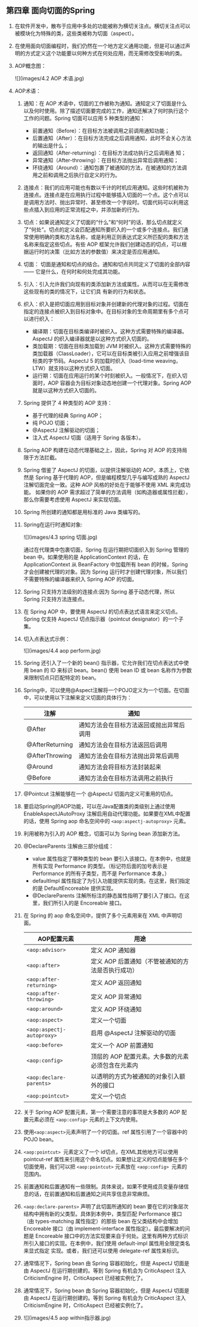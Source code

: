 ## 第四章 面向切面的Spring

1. 在软件开发中，散布于应用中多处的功能被称为横切关注点。横切关注点可以被模块化为特殊的类，这些类被称为切面（aspect）。

2. 在使用面向切面编程时，我们仍然在一个地方定义通用功能，但是可以通过声明的方式定义这个功能要以何种方式在何处应用，而无需修改受影响的类。

3. AOP概念图：

   ![](images/4.2 AOP 术语.jpg)

4. AOP术语：

   1. 通知：在 AOP 术语中，切面的工作被称为通知。通知定义了切面是什么以及何时使用。除了描述切面要完成的工作，通知还解决了何时执行这个工作的问题。Spring 切面可以应用 5 种类型的通知：

      - 前置通知（Before）：在目标方法被调用之前调用通知功能；
      - 后置通知（After）：在目标方法完成之后调用通知，此时不会关心方法的输出是什么；
      - 返回通知（After-returning）：在目标方法成功执行之后调用通 知；
      - 异常通知（After-throwing）：在目标方法抛出异常后调用通知；
      - 环绕通知（Around）：通知包裹了被通知的方法，在被通知的方法调用之前和调用之后执行自定义的行为。

   2. 连接点：我们的应用可能也有数以千计的时机应用通知。这些时机被称为连接点。连接点是在应用执行过程中能够插入切面的一个点。这个点可以是调用方法时、抛出异常时、甚至修改一个字段时。切面代码可以利用这些点插入到应用的正常流程之中，并添加新的行为。

   3. 切点：如果说通知定义了切面的“什么”和“何时”的话，那么切点就定义了“何处”。切点的定义会匹配通知所要织入的一个或多个连接点。我们通常使用明确的类和方法名称，或是利用正则表达式定义所匹配的类和方法名称来指定这些切点。有些 AOP 框架允许我们创建动态的切点，可以根据运行时的决策（比如方法的参数值）来决定是否应用通知。

   4. 切面： 切面是通知和切点的结合。通知和切点共同定义了切面的全部内容 —— 它是什么，在何时和何处完成其功能。

   5. 引入：引入允许我们向现有的类添加新方法或属性。从而可以在无需修改这些现有的类的情况下，让它们具 有新的行为和状态。

   6. 织入：织入是把切面应用到目标对象并创建新的代理对象的过程。切面在指定的连接点被织入到目标对象中。在目标对象的生命周期里有多个点可以进行织入：

      - 编译期：切面在目标类编译时被织入。这种方式需要特殊的编译器。AspectJ 的织入编译器就是以这种方式织入切面的。
      - 类加载期：切面在目标类加载到 JVM 时被织入。这种方式需要特殊的类加载器（ClassLoader），它可以在目标类被引入应用之前增强该目标类的字节码。AspectJ 5 的加载时织入（load-time weaving，LTW）就支持以这种方式织入切面。
      - 运行期：切面在应用运行的某个时刻被织入。一般情况下，在织入切面时，AOP 容器会为目标对象动态地创建一个代理对象。Spring AOP 就是以这种方式织入切面的。

   7. Spring 提供了 4 种类型的 AOP 支持：

      - 基于代理的经典 Spring AOP；
      - 纯 POJO 切面；
      - @AspectJ 注解驱动的切面；
      - 注入式 AspectJ 切面（适用于 Spring 各版本）。

   8. Spring AOP 构建在动态代理基础之上，因此，Spring 对 AOP 的支持局限于方法拦截。

   9. Spring 借鉴了 AspectJ 的切面，以提供注解驱动的 AOP。本质上，它依然是 Spring 基于代理的 AOP，但是编程模型几乎与编写成熟的 AspectJ 注解切面完全一致。这种 AOP 风格的好处在于能够不使用 XML 来完成功能。 如果你的 AOP 需求超过了简单的方法调用（如构造器或属性拦截），那么你需要考虑使用 AspectJ 来实现切面。

   10. Spring 所创建的通知都是用标准的 Java 类编写的。

   11. Spring在运行时通知对象:

       ![](images/4.3 spring 切面.jpg)

       通过在代理类中包裹切面，Spring 在运行期把切面织入到 Spring 管理的 bean 中。如果使用的是 ApplicationContext 的话，在 ApplicationContext 从 BeanFactory 中加载所有 bean 的时候，Spring 才会创建被代理的对象。因为 Spring 运行时才创建代理对象，所以我们不需要特殊的编译器来织入 Spring AOP 的切面。

   12. Spring 只支持方法级别的连接点:因为 Spring 基于动态代理，所以 Spring 只支持方法连接点。

   13. 在 Spring AOP 中，要使用 AspectJ 的切点表达式语言来定义切点。 Spring 仅支持 AspectJ 切点指示器（pointcut designator）的一个子集。

   14. 切入点表达式示例：

       ![](images/4.4 aop perform.jpg)

   15. Spring 还引入了一个新的 bean() 指示器，它允许我们在切点表达式中使用 bean 的 ID 来标识 bean。bean() 使用 bean ID 或 bean 名称作为参数来限制切点只匹配特定的 bean。
   
   16. Spring中，可以使用@Aspect注解将一个POJO定义为一个切面。在切面中，可以使用以下注解来定义切面的具体行为：
   
       | 注解            | 通知                                     |
       | --------------- | ---------------------------------------- |
       | @After          | 通知方法会在目标方法返回或抛出异常后调用 |
       | @AfterReturning | 通知方法会在目标方法返回后调用           |
       | @AfterThrowing  | 通知方法会在目标方法抛出异常后调用       |
       | @Around         | 通知方法会将目标方法封装起来             |
       | @Before         | 通知方法会在目标方法调用之前执行         |
   
   17. @Pointcut 注解能够在一个 @AspectJ 切面内定义可重用的切点。
   
   18. 要启动Spring的AOP功能，可以在Java配置类的类级别上通过使用 EnableAspectJAutoProxy 注解启用自动代理功能。如果要在XML中配置的话，使用 Spring aop 命名空间中的 `<aop:aspectj-autoproxy>` 元素。
   
   19. 利用被称为引入的 AOP 概念，切面可以为 Spring bean 添加新方法。
   
   20. @DeclareParents 注解由三部分组成：
   
       - value 属性指定了哪种类型的 bean 要引入该接口。在本例中，也就是所有实现 Performance 的类型。（标记符后面的加号表示是 Performance 的所有子类型，而不是 Performance 本身。）
       - defaultImpl 属性指定了为引入功能提供实现的类。在这里，我们指定的是 DefaultEncoreable 提供实现。
       - @DeclareParents 注解所标注的静态属性指明了要引入了接口。在这里，我们所引入的是 Encoreable 接口。
   
   21. 在 Spring 的 aop 命名空间中，提供了多个元素用来在 XML 中声明切面。
   
       | AOP配置元素               | 用途                                              |
       | ------------------------- | ------------------------------------------------- |
       | `<aop:advisor>`           | 定义 AOP 通知器                                   |
       | `<aop:after>`             | 定义 AOP 后置通知（不管被通知的方法是否执行成功） |
       | `<aop:after-returning>`   | 定义 AOP 返回通知                                 |
       | `<aop:after-throwing>`    | 定义 AOP 异常通知                                 |
       | `<aop:around>`            | 定义 AOP 环绕通知                                 |
       | `<aop:aspect>`            | 定义一个切面                                      |
       | `<aop:aspectj-autoproxy>` | 启用 @AspectJ 注解驱动的切面                      |
       | `<aop:before>`            | 定义一个 AOP 前置通知                             |
       | `<aop:config>`            | 顶层的 AOP 配置元素。大多数的元素必须包含在元素内 |
       | `<aop:declare-parents>`   | 以透明的方式为被通知的对象引入额外的接口          |
       | `<aop:pointcut>`          | 定义一个切点                                      |
   
   22. 关于 Spring AOP 配置元素，第一个需要注意的事项是大多数的 AOP 配置元素必须在 `<aop:config>` 元素的上下文内使用。
   
   23. 使用` <aop:aspect> `元素声明了一个的切面。ref 属性引用了一个容器中的 POJO bean。
   
   24. `<aop:pointcut> `元素定义了一个 id切点，在XML其他地方可以使用 pointcut-ref 属性来引用这个命名切点。如果想让定义的切点能够在多个切面使用，我们可以把 `<aop:pointcut>` 元素放在 `<aop:config> `元素的范围内。
   
   25. 前置通知和后置通知有一些限制。具体来说，如果不使用成员变量存储信息的话，在前置通知和后置通知之间共享信息非常麻烦。
   
   26. `<aop:declare-parents>` 声明了此切面所通知的 bean 要在它的对象层次结构中拥有新的父类型。具体到本例中，类型匹配 Performance 接口（由 types-matching 属性指定）的那些 bean 在父类结构中会增加 Encoreable 接口（由 implement-interface 属性指定）。最后要解决的问题是 Encoreable 接口中的方法实现要来自于何处。这里有两种方式标识所引入接口的实现。在本例中，我们使用 default-impl 属性用全限定类名来显式指定 实现。或者，我们还可以使用 delegate-ref 属性来标识。
   
   27. 通常情况下，Spring bean 由 Spring 容器初始化，但是 AspectJ 切面是由 AspectJ 在运行期创建的。等到 Spring 有机会为 CriticAspect 注入 CriticismEngine 时，CriticAspect 已经被实例化了。
   
   28. 通常情况下，Spring bean 由 Spring 容器初始化，但是 AspectJ 切面是由 AspectJ 在运行期创建的。等到 Spring 有机会为 CriticAspect 注入 CriticismEngine 时，CriticAspect 已经被实例化了。
   
   29. ![](images/4.5 aop within指示器.jpg)